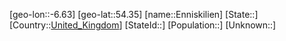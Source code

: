 ﻿---
location: [54.35,-6.63]
type: City
tags:
- geo/City


SpocWebEntityId: 30033
isDeleted: false
confidential: public

---
[geo-lon::-6.63]
[geo-lat::54.35]
[name::Enniskilien]
[State::]
[Country::[United_Kingdom](geo/Continent/Europe/United_Kingdom.md)]
[StateId::]
[Population::]
[Unknown::]

